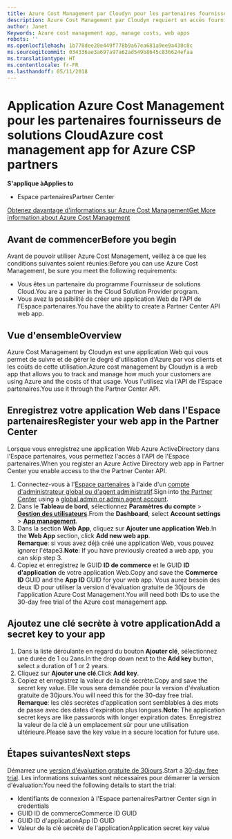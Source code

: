 ```yaml
---
title: Azure Cost Management par Cloudyn pour les partenaires fournisseurs de solutions Cloud | Espacepartenaires
description: Azure Cost Management par Cloudyn requiert un accès fourni à l'API de l'Espace partenaires.
author: Janet
Keywords: Azure cost management app, manage costs, web apps
robots: ''
ms.openlocfilehash: 1b778dee20e449f778b9a67ea681a9ee9a430c8c
ms.sourcegitcommit: 034336ae3a697a97a62ad549b8645c836624efaa
ms.translationtype: HT
ms.contentlocale: fr-FR
ms.lasthandoff: 05/11/2018
---
```

# <a name="azure-cost-management-app-for-azure-csp-partners"></a><span data-ttu-id="765dd-103">Application Azure Cost Management pour les partenaires fournisseurs de solutions Cloud</span><span class="sxs-lookup"><span data-stu-id="765dd-103">Azure cost management app for Azure CSP partners</span></span>  

**<span data-ttu-id="765dd-104">S'applique à</span><span class="sxs-lookup"><span data-stu-id="765dd-104">Applies to</span></span>**

-  <span data-ttu-id="765dd-105">Espace partenaires</span><span class="sxs-lookup"><span data-stu-id="765dd-105">Partner Center</span></span>

[<span data-ttu-id="765dd-106">Obtenez davantage d'informations sur Azure Cost Management</span><span class="sxs-lookup"><span data-stu-id="765dd-106">Get More information about Azure Cost Management</span></span>](https://go.microsoft.com/fwlink/p/?linkid=857893)

## <a name="before-you-begin"></a><span data-ttu-id="765dd-107">Avant de commencer</span><span class="sxs-lookup"><span data-stu-id="765dd-107">Before you begin</span></span>
<span data-ttu-id="765dd-108">Avant de pouvoir utiliser Azure Cost Management, veillez à ce que les conditions suivantes soient réunies:</span><span class="sxs-lookup"><span data-stu-id="765dd-108">Before you can use Azure Cost Management, be sure you meet the following requirements:</span></span>

- <span data-ttu-id="765dd-109">Vous êtes un partenaire du programme Fournisseur de solutions Cloud.</span><span class="sxs-lookup"><span data-stu-id="765dd-109">You are a partner in the Cloud Solution Provider program.</span></span>
- <span data-ttu-id="765dd-110">Vous avez la possibilité de créer une application Web de l'API de l'Espace partenaires.</span><span class="sxs-lookup"><span data-stu-id="765dd-110">You have the ability to create a Partner Center API web app.</span></span>

## <a name="overview"></a><span data-ttu-id="765dd-111">Vue d'ensemble</span><span class="sxs-lookup"><span data-stu-id="765dd-111">Overview</span></span>

<span data-ttu-id="765dd-112">Azure Cost Management by Cloudyn est une application Web qui vous permet de suivre et de gérer le degré d'utilisation d'Azure par vos clients et les coûts de cette utilisation.</span><span class="sxs-lookup"><span data-stu-id="765dd-112">Azure cost management by Cloudyn is a web app that allows you to track and manage how much your customers are using Azure and the costs of that usage.</span></span> <span data-ttu-id="765dd-113">Vous l'utilisez via l'API de l'Espace partenaires.</span><span class="sxs-lookup"><span data-stu-id="765dd-113">You use it through the Partner Center API.</span></span>

## <a name="register-your-web-app-in-the-partner-center"></a><span data-ttu-id="765dd-114">Enregistrez votre application Web dans l'Espace partenaires</span><span class="sxs-lookup"><span data-stu-id="765dd-114">Register your web app in the Partner Center</span></span>
<span data-ttu-id="765dd-115">Lorsque vous enregistrez une application Web Azure ActiveDirectory dans l'Espace partenaires, vous permettez l'accès à l'API de l'Espace partenaires.</span><span class="sxs-lookup"><span data-stu-id="765dd-115">When you register an Azure Active Directory web app in Partner Center you enable access to the the Partner Center API.</span></span> 
1.  <span data-ttu-id="765dd-116">Connectez-vous à l'[Espace partenaires](https://partnercenter.microsoft.com/en-us/pcv/dashboard/overview) à l'aide d'un [compte d'administrateur global ou d'agent administratif](create-user-accounts-and-set-permissions.md).</span><span class="sxs-lookup"><span data-stu-id="765dd-116">Sign into [the Partner Center](https://partnercenter.microsoft.com/en-us/pcv/dashboard/overview) using a [global admin or admin agent account](create-user-accounts-and-set-permissions.md).</span></span>
2.  <span data-ttu-id="765dd-117">Dans le **Tableau de bord**, sélectionnez **Paramètres du compte** &gt; **[Gestion des utilisateurs](https://partnercenter.microsoft.com/en-us/pcv/apiintegration/appmanagement)**.</span><span class="sxs-lookup"><span data-stu-id="765dd-117">From the **Dashboard**, select **Account settings** &gt; **[App management](https://partnercenter.microsoft.com/en-us/pcv/apiintegration/appmanagement)**.</span></span>
3.  <span data-ttu-id="765dd-118">Dans la section **Web App**, cliquez sur **Ajouter une application Web**.</span><span class="sxs-lookup"><span data-stu-id="765dd-118">In the **Web App** section, click **Add new web app**.</span></span>
<br> <span data-ttu-id="765dd-119">**Remarque**: si vous avez déjà créé une application Web, vous pouvez ignorer l'étape3.</span><span class="sxs-lookup"><span data-stu-id="765dd-119">**Note**: If you have previously created a web app, you can skip step 3.</span></span>
4.  <span data-ttu-id="765dd-120">Copiez et enregistrez le GUID **ID de commerce** et le GUID **ID d'application** de votre application Web.</span><span class="sxs-lookup"><span data-stu-id="765dd-120">Copy and save the **Commerce ID** GUID and the **App ID** GUID for your web app.</span></span> <span data-ttu-id="765dd-121">Vous aurez besoin des deux ID pour utiliser la version d'évaluation gratuite de 30jours de l'application Azure Cost Management.</span><span class="sxs-lookup"><span data-stu-id="765dd-121">You will need both IDs to use the 30-day free trial of the Azure cost management app.</span></span>

## <a name="add-a-secret-key-to-your-app"></a><span data-ttu-id="765dd-122">Ajoutez une clé secrète à votre application</span><span class="sxs-lookup"><span data-stu-id="765dd-122">Add a secret key to your app</span></span>
1.  <span data-ttu-id="765dd-123">Dans la liste déroulante en regard du bouton **Ajouter clé**, sélectionnez une durée de 1 ou 2ans.</span><span class="sxs-lookup"><span data-stu-id="765dd-123">In the drop down next to the **Add key** button, select a duration of 1 or 2 years.</span></span>
2.  <span data-ttu-id="765dd-124">Cliquez sur **Ajouter une clé**.</span><span class="sxs-lookup"><span data-stu-id="765dd-124">Click **Add key**.</span></span> 
3.  <span data-ttu-id="765dd-125">Copiez et enregistrez la valeur de la clé secrète.</span><span class="sxs-lookup"><span data-stu-id="765dd-125">Copy and save the secret key value.</span></span> <span data-ttu-id="765dd-126">Elle vous sera demandée pour la version d'évaluation gratuite de 30jours.</span><span class="sxs-lookup"><span data-stu-id="765dd-126">You will need this for the 30-day free trial.</span></span>
<br><span data-ttu-id="765dd-127">**Remarque**: les clés secrètes d'application sont semblables à des mots de passe avec des dates d'expiration plus longues.</span><span class="sxs-lookup"><span data-stu-id="765dd-127">**Note**: The application secret keys are like passwords with longer expiration dates.</span></span> <span data-ttu-id="765dd-128">Enregistrez la valeur de la clé à un emplacement sûr pour une utilisation ultérieure.</span><span class="sxs-lookup"><span data-stu-id="765dd-128">Please save the key value in a secure location for future use.</span></span>

## <a name="next-steps"></a><span data-ttu-id="765dd-129">Étapes suivantes</span><span class="sxs-lookup"><span data-stu-id="765dd-129">Next steps</span></span>
<span data-ttu-id="765dd-130">Démarrez une [version d'évaluation gratuite de 30jours](https://go.microsoft.com/fwlink/?linkid=857895).</span><span class="sxs-lookup"><span data-stu-id="765dd-130">Start a [30-day free trial](https://go.microsoft.com/fwlink/?linkid=857895).</span></span>
<span data-ttu-id="765dd-131">Les informations suivantes sont nécessaires pour démarrer la version d'évaluation:</span><span class="sxs-lookup"><span data-stu-id="765dd-131">You need the following details to start the trial:</span></span>
- <span data-ttu-id="765dd-132">Identifiants de connexion à l'Espace partenaires</span><span class="sxs-lookup"><span data-stu-id="765dd-132">Partner Center sign in credentials</span></span>
- <span data-ttu-id="765dd-133">GUID ID de commerce</span><span class="sxs-lookup"><span data-stu-id="765dd-133">Commerce ID GUID</span></span>
- <span data-ttu-id="765dd-134">GUID ID d'application</span><span class="sxs-lookup"><span data-stu-id="765dd-134">App ID GUID</span></span>
- <span data-ttu-id="765dd-135">Valeur de la clé secrète de l'application</span><span class="sxs-lookup"><span data-stu-id="765dd-135">Application secret key value</span></span>
